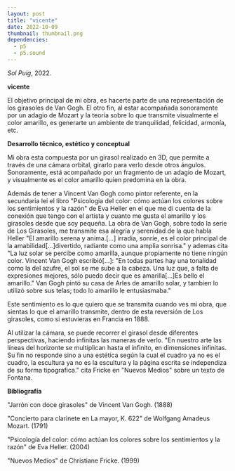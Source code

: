 ```yaml
---
layout: post
title: "vicente"
date: 2022-10-09
thumbnail: thumbnail.png
dependencies:
  - p5
  - p5.sound
---
```


<div id="div-sketch">
  <script type="text/javascript" src="sketch.js"></script>
</div>

_Sol Puig_, 2022.

**vicente**

El objetivo principal de mi obra, es hacerte parte de una representación de los girasoles de Van Gogh. El otro fin, al estar acompañada sonoramente por un adagio de Mozart y la teoría sobre lo que transmite visualmente el color amarillo, es generarte un ambiente de tranquilidad, felicidad, armonía, etc.

**Desarrollo técnico, estético y conceptual**

Mi obra esta compuesta por un girasol realizado en 3D, que permite a través de una cámara orbital, girarlo para verlo desde otros ángulos. Sonoramente, está acompañado por un fragmento de un adagio de Mozart, y visualmente es el color amarillo quien predomina en la obra.

Además de tener a Vincent Van Gogh como pintor referente, en la secundaria leí el libro "Psicologia del color: cómo actúan los colores sobre los sentimientos y la razón" de Eva Heller en el que me di cuenta de la conexión que tengo con el artista y cuanto me gusta el amarillo y los girasoles desde que soy pequeña. La obra de Van Gogh, sobre todo la serie de Los Girasoles, me transmite esa alegría y serenidad de la que habla Heller "El amarillo serena y anima.[...] irradia, sonríe, es el color principal de la amabilidad[...]divertido, radiante como una amplia sonrisa." y ademas cita "La luz solar se percibe como amarilla, aunque propiamente no tiene ningún color. Vincent Van Gogh escribió[...]: "En todas partes hay una tonalidad como la del azufre, el sol se me sube a la cabeza. Una luz que, a falta de expresiones mejores, sólo puedo decir que es amarilla[...]Es bello el amarillo." Van Gogh pintó su casa de Arles de amarillo solar, y tambien lo utilizó sobre sus telas; todo lo amarillo le entusiasmaba."

Este sentimiento es lo que quiero que se transmita cuando ves mi obra, que sientas lo que el amarillo transmite, dentro de esta reversión de Los girasoles, como si estuvieras en Francia en 1888.

Al utilizar la cámara, se puede recorrer el girasol desde diferentes perspectivas, haciendo infinitas las maneras de verlo. "En nuestro arte las líneas del horizonte se multiplican hasta el infinito, en dimensiones infinitas. Su fin no responde sino a una estética según la cual el cuadro ya no es el cuadro, la escultura ya no es la escultura y la página escrita se independiza de su forma tipografica." cita Fricke en "Nuevos Medios" sobre un texto de Fontana.

**Bibliografía**

"Jarrón con doce girasoles" de Vincent Van Gogh. (1888)

"Concierto para clarinete en La mayor, K. 622" de Wolfgang Amadeus Mozart. (1791)

"Psicología del color: cómo actúan los colores sobre los sentimientos y la razón" de Eva Heller. (2004)

"Nuevos Medios" de Christiane Fricke. (1999)
